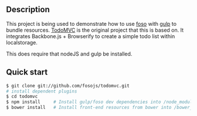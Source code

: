 ## Description

This project is being used to demonstrate how to use [foso][] with [gulp][] to bundle resources.
[TodoMVC][] is the original project that this is based on.  It integrates Backbone.js + Browserify
to create a simple todo list within localstorage.

This does require that nodeJS and gulp be installed.


## Quick start

```sh
$ git clone git://github.com/fosojs/todomvc.git
# install dependent plugins
$ cd todomvc
$ npm install     # Install gulp/foso dev dependencies into /node_modules
$ bower install   # Install front-end resources from bower into /bower_components
```

[todoMVC]: http://addyosmani.github.com/todomvc
[gulp]: https://github.com/gulpjs/gulp
[foso]: https://github.com/fosojs/foso
